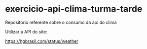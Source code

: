 # exercicio-api-clima-turma-tarde
Repositório referente sobre o consumo da api do clima

Utilizar a API do site:

https://hgbrasil.com/status/weather
